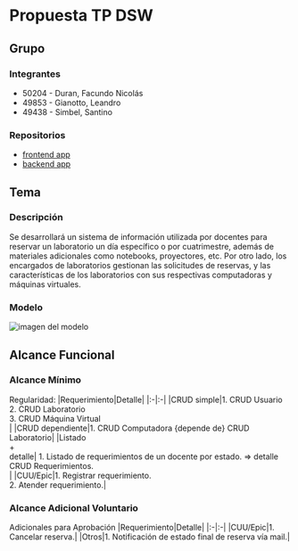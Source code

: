 # Propuesta TP DSW

## Grupo
### Integrantes
* 50204 - Duran, Facundo Nicolás
* 49853 - Gianotto, Leandro
* 49438 - Simbel, Santino

### Repositorios
* [frontend app](https://github.com/facuduran31/frontend-tpdsw.git)
* [backend app](https://github.com/facuduran31/backend-tpdsw.git)

## Tema
### Descripción
Se desarrollará un sistema de información utilizada por docentes para reservar un laboratorio un día específico o por cuatrimestre, además de materiales adicionales como notebooks, proyectores, etc. Por otro lado, los encargados de laboratorios gestionan las solicitudes de reservas, y las características de los laboratorios con sus respectivas computadoras y máquinas virtuales.

### Modelo
![imagen del modelo](https://imgur.com/soer9xz)



## Alcance Funcional 

### Alcance Mínimo

Regularidad:
|Requerimiento|Detalle|
|:-|:-|
|CRUD simple|1. CRUD Usuario<br>2. CRUD Laboratorio<br>3. CRUD Máquina Virtual<br>|
|CRUD dependiente|1. CRUD Computadora {depende de} CRUD Laboratorio|
|Listado<br>+<br>detalle| 1. Listado de requerimientos de un docente por estado. => detalle CRUD Requerimientos.<br>|
|CUU/Epic|1. Registrar requerimiento.<br>2. Atender requerimiento.|


### Alcance Adicional Voluntario

Adicionales para Aprobación
|Requerimiento|Detalle|
|:-|:-|
|CUU/Epic|1. Cancelar reserva.|
|Otros|1. Notificación de estado final de reserva vía mail.|
